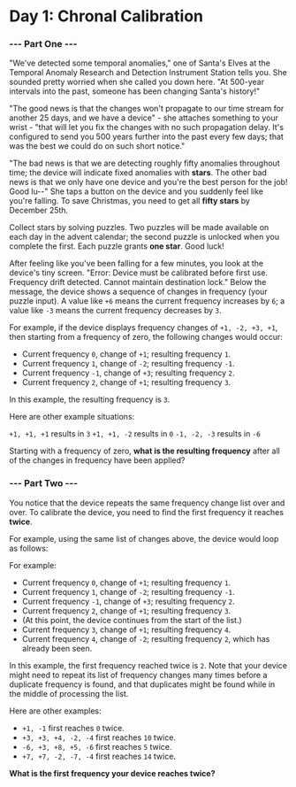 # Day 1: Chronal Calibration

### --- Part One ---

"We've detected some temporal anomalies," one of Santa's Elves at the Temporal Anomaly Research and Detection Instrument Station tells you. She sounded pretty worried when she called you down here. "At 500-year intervals into the past, someone has been changing Santa's history!"

"The good news is that the changes won't propagate to our time stream for another 25 days, and we have a device" - she attaches something to your wrist - "that will let you fix the changes with no such propagation delay. It's configured to send you 500 years further into the past every few days; that was the best we could do on such short notice."

"The bad news is that we are detecting roughly fifty anomalies throughout time; the device will indicate fixed anomalies with **stars**. The other bad news is that we only have one device and you're the best person for the job! Good lu--" She taps a button on the device and you suddenly feel like you're falling. To save Christmas, you need to get all **fifty stars** by December 25th.

Collect stars by solving puzzles. Two puzzles will be made available on each day in the advent calendar; the second puzzle is unlocked when you complete the first. Each puzzle grants **one star**. Good luck!

After feeling like you've been falling for a few minutes, you look at the device's tiny screen. "Error: Device must be calibrated before first use. Frequency drift detected. Cannot maintain destination lock." Below the message, the device shows a sequence of changes in frequency (your puzzle input). A value like ```+6``` means the current frequency increases by ```6```; a value like ```-3``` means the current frequency decreases by ```3```.

For example, if the device displays frequency changes of ```+1, -2, +3, +1```, then starting from a frequency of zero, the following changes would occur:

* Current frequency  ```0```, change of ```+1```; resulting frequency ```1```.
* Current frequency  ```1```, change of ```-2```; resulting frequency ```-1```.
* Current frequency ```-1```, change of ```+3```; resulting frequency  ```2```.
* Current frequency  ```2```, change of ```+1```; resulting frequency  ```3```.

In this example, the resulting frequency is ```3```.

Here are other example situations:

```+1, +1, +1``` results in  ```3```
```+1, +1, -2``` results in  ```0```
```-1, -2, -3``` results in ```-6```

Starting with a frequency of zero, **what is the resulting frequency** after all of the changes in frequency have been applied?

### --- Part Two ---

You notice that the device repeats the same frequency change list over and over. To calibrate the device, you need to find the first frequency it reaches **twice**.

For example, using the same list of changes above, the device would loop as follows:

For example:

* Current frequency  ```0```, change of ```+1```; resulting frequency  ```1```.
* Current frequency  ```1```, change of ```-2```; resulting frequency ```-1```.
* Current frequency ```-1```, change of ```+3```; resulting frequency  ```2```.
* Current frequency  ```2```, change of ```+1```; resulting frequency  ```3```.
* (At this point, the device continues from the start of the list.)
* Current frequency  ```3```, change of ```+1```; resulting frequency  ```4```.
* Current frequency  ```4```, change of ```-2```; resulting frequency  ```2```, which has already been seen.

In this example, the first frequency reached twice is ```2```. Note that your device might need to repeat its list of frequency changes many times before a duplicate frequency is found, and that duplicates might be found while in the middle of processing the list.

Here are other examples:

* ```+1, -1``` first reaches ```0``` twice.
* ```+3, +3, +4, -2, -4``` first reaches ```10``` twice.
* ```-6, +3, +8, +5, -6``` first reaches ```5``` twice.
* ```+7, +7, -2, -7, -4``` first reaches ```14``` twice.
 
**What is the first frequency your device reaches twice?**


